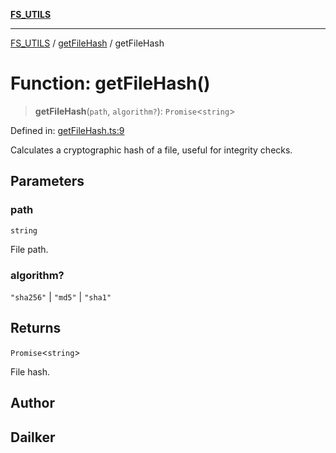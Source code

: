 [**FS_UTILS**](../../README.md)

***

[FS_UTILS](../../README.md) / [getFileHash](../README.md) / getFileHash

# Function: getFileHash()

> **getFileHash**(`path`, `algorithm?`): `Promise`\<`string`\>

Defined in: [getFileHash.ts:9](https://github.com/dailker/everyutil/blob/7c30ec40bbb398255a9be572db0a537e8bcb9c11/src/fs/getFileHash.ts#L9)

Calculates a cryptographic hash of a file, useful for integrity checks.

## Parameters

### path

`string`

File path.

### algorithm?

`"sha256"` | `"md5"` | `"sha1"`

## Returns

`Promise`\<`string`\>

File hash.

## Author

## Dailker

